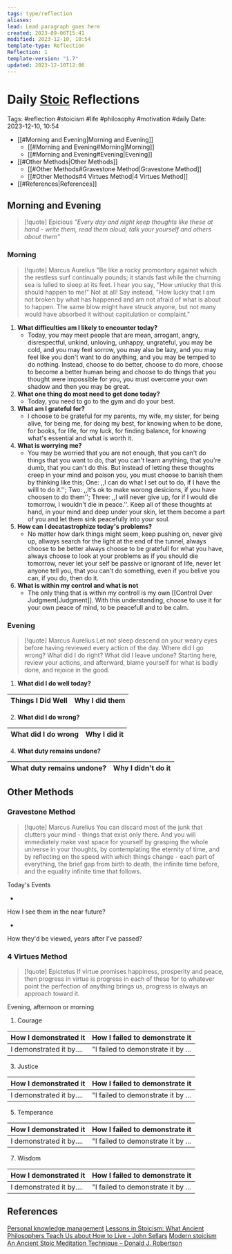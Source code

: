 ```yaml
---
tags: type/reflection
aliases: 
lead: Lead paragraph goes here
created: 2023-09-06T15:41
modified: 2023-12-10, 10:54
template-type: Reflection
Reflection: 1
template-version: "1.7"
updated: 2023-12-10T12:06
---
```



# Daily [Stoic](../SLIP-BOX/Stoicism.md) Reflections

Tags:  #reflection #stoicism #life #philosophy #motivation #daily 
Date: 2023-12-10, 10:54

- [[#Morning and Evening|Morning and Evening]]
	- [[#Morning and Evening#Morning|Morning]]
	- [[#Morning and Evening#Evening|Evening]]
- [[#Other Methods|Other Methods]]
	- [[#Other Methods#Gravestone Method|Gravestone Method]]
	- [[#Other Methods#4 Virtues Method|4 Virtues Method]]
- [[#References|References]]


## Morning and Evening

> [!quote] Epicious 
> _"Every day and night keep thoughts like these at hand - write them, read them aloud, talk your yourself and others about them"_

### Morning

> [!quote] Marcus Aurelius
> "Be like a rocky promontory against which the restless surf continually pounds; it stands fast while the churning sea is lulled to sleep at its feet. I hear you say, "How unlucky that this should happen to me!" Not at all! Say instead, "How lucky that I am not broken by what has happened and am not afraid of what is about to happen. The same blow might have struck anyone, but not many would have absorbed it without capitulation or complaint."

1. **What difficulties am I likely to encounter today?**
	- Today, you may meet people that are mean, arrogant, angry, disrespectful, unkind, unloving, unhappy, ungrateful, you may be cold, and you may feel sorrow, you may also be lazy, and you may feel like you don't want to do anything, and you may be temped to do nothing. Instead, choose to do better, choose to do more, choose to become a better human being and choose to do things that you thought were impossible for you, you must overcome your own shadow and then you may be great.  
2. **What one thing do most need to get done today?**
	- Today, you need to go to the gym and do your best. 
1. **What am I grateful for?**
	- I choose to be grateful for my parents, my wife, my sister, for being alive, for being me, for doing my best, for knowing when to be done, for books, for life, for my luck, for finding balance, for knowing what's essential and what is worth it.
2. **What is worrying me?**
	- You may be worried that you are not enough, that you can't do things that you want to do, that you can't learn anything, that you're dumb, that you can't do this. But instead of letting these thoughts creep in your mind and poison you, you must choose to banish them by thinking like this; One: ,,I can do what I set out to do, if I have the willl to do it.''; Two:  ,,It's ok to make worong desicions, if you have choosen to do them''; Three: ,,I will never give up, for if I would die tomorrow, I wouldn't die in peace.''. Keep all of these thoughts at hand, in your mind and deep under your skin, let them become a part of you and let them sink peacefully into your soul.
1. **How can I decatastrophize today's problems?**
	- No matter how dark things might seem, keep pushing on, never give up, allways search for the light at the end of the tunnel, always choose to be better always choose to be gratefull for what you have, always choose to look at your problems as if you should die tomorrow, never let your self be passive or ignorant of life, never let anyone tell you, that you can't do something, even if you belive you can, if you do, then do it.
2. **What is within my control and what is not**
	- The only thing that is within my controll is my own [[Control Over Judgment|Judgment]]. With this understanding, choose to use it for your own peace of mind, to be peacefull and to be calm. 

### Evening

> [!quote] Marcus Aurelius
> Let not sleep descend on your weary eyes before having reviewed every action of the day. Where did I go wrong? What did I do right? What did I leave undone? Starting here, review your actions, and afterward, blame yourself for what is badly done, and rejoice in the good.

1. **What did I do well today?**

| Things I Did Well | Why I did them |
| ------------------- | ---------------- |

2. **What did I do wrong?**

| What did I do wrong | Why I did it |
| ------------------- | ---------------- |

4. **What duty remains undone?**

| What duty remains undone? | Why I didn't do it |
| ------------------- | ---------------- |

## Other Methods

### Gravestone Method

> [!quote] Marcus Aurelius
> You can discard most of the junk that clutters your mind - things that exist only there. And you will immediately make vast space for yourself by grasping the whole universe in your thoughts, by contemplating the eternity of time, and by reflecting on the speed with which things change - each part of everything, the brief gap from birth to death, the infinite time before, and the equality infinite time that follows. 

Today's Events 

-

How I see them in the near future? 

-

How they'd be viewed, years after I've passed?

### 4 Virtues Method

> [!quote] Epictetus 
> If virtue promises happiness, prosperity and peace, then progress in virtue is progress in each of these for to whatever point the perfection of anything brings us, progress is always an approach toward it.

Evening, afternoon or morning

1. Courage 

| How I demonstrated it  | How I failed to demonstrate it |
| ------------------- | ---------------- |
| I demonstrated it by....                 | "I failed to demonstrate it by ...              |

3. Justice

| How I demonstrated it  | How I failed to demonstrate it |
| ------------------- | ---------------- |
| I demonstrated it by....                 | "I failed to demonstrate it by ...             

5. Temperance

| How I demonstrated it  | How I failed to demonstrate it |
| ------------------- | ---------------- |
| I demonstrated it by....                 | "I failed to demonstrate it by ...             

7. Wisdom

| How I demonstrated it  | How I failed to demonstrate it |
| ------------------- | ---------------- |
| I demonstrated it by....                 | "I failed to demonstrate it by ...             

## References

[Personal knowledge management](Personal%20knowledge%20management.md)
[Lessons in Stoicism: What Ancient Philosophers Teach Us about How to Live - John Sellars](https://books.google.cz/books/about/Lessons_in_Stoicism.html?id=ky84zQEACAAJ&redir_esc=y)
[Modern stoicism](https://modernstoicism.com/)
[An Ancient Stoic Meditation Technique – Donald J. Robertson](https://donaldrobertson.name/2017/03/22/an-ancient-stoic-meditation-technique/)


